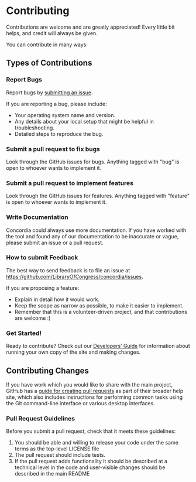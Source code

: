 # Contributing

Contributions are welcome and are greatly appreciated! Every little bit helps, and credit will always be given.

You can contribute in many ways:

## Types of Contributions

### Report Bugs

Report bugs by [submitting an issue](https://github.com/LibraryOfCongress/concordia/issues).

If you are reporting a bug, please include:

-   Your operating system name and version.
-   Any details about your local setup that might be helpful in troubleshooting.
-   Detailed steps to reproduce the bug.

### Submit a pull request to fix bugs

Look through the GitHub issues for bugs. Anything tagged with "bug" is open to whoever wants to implement it.

### Submit a pull request to implement features

Look through the GitHub issues for features. Anything tagged with "feature" is open to whoever wants to implement it.

### Write Documentation

Concordia could always use more documentation. If you have worked with the tool and found any of our documentation to be inaccurate or vague, please submit an issue or a pull request.

### How to submit Feedback

The best way to send feedback is to file an issue at https://github.com/LibraryOfCongress/concordia/issues.

If you are proposing a feature:

-   Explain in detail how it would work.
-   Keep the scope as narrow as possible, to make it easier to implement.
-   Remember that this is a volunteer-driven project, and that contributions
    are welcome :)

### Get Started!

Ready to contribute? Check out our [Developers’ Guide](https://github.com/LibraryOfCongress/docs/for-developers.md)
for information about running your own copy of the site and making changes.

## Contributing Changes

If you have work which you would like to share with the main project, GitHub has
a [guide for creating pull requests](https://help.github.com/articles/creating-a-pull-request/)
as part of their broader help site, which also includes instructions for performing
common tasks using the Git command-line interface or various desktop interfaces.

### Pull Request Guidelines

Before you submit a pull request, check that it meets these guidelines:

1. You should be able and willing to release your code under the same terms as
   the top-level LICENSE file
1. The pull request should include tests.
1. If the pull request adds functionality it should be described at a technical
   level in the code and user-visible changes should be described in the
   main README
